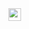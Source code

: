 <img src="https://img.shields.io/badge/Android-05122A?style=flat&logo=android" alt="android Badge" height="25">
